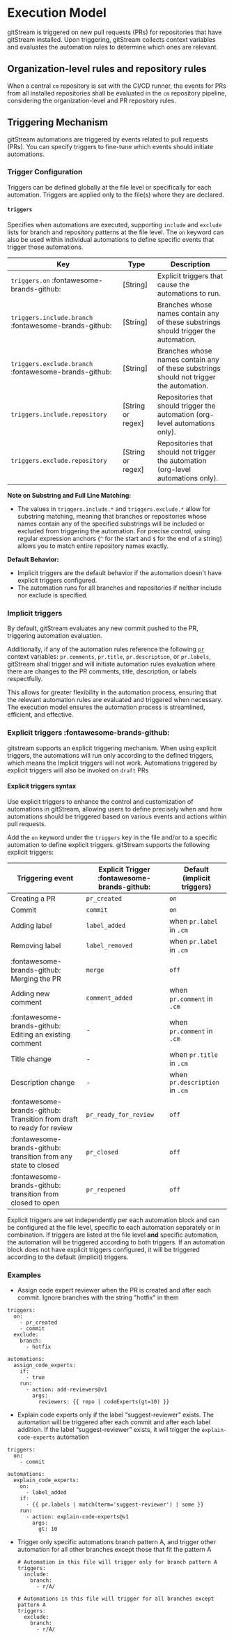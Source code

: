 # Execution Model

gitStream is triggered on new pull requests (PRs) for repositories that have gitStream installed. Upon triggering, gitStream collects context variables and evaluates the automation rules to determine which ones are relevant. 

## Organization-level rules and repository rules

When a central `cm` repository is set with the CI/CD runner, the events for PRs from all installed repositories shall be evaluated in the `cm` repository pipeline, considering the organization-level and PR repository rules.

## Triggering Mechanism

gitStream automations are triggered by events related to pull requests (PRs). You can specify triggers to fine-tune which events should initiate automations.
### Trigger Configuration

Triggers can be defined globally at the file level or specifically for each automation. Triggers are applied only to the file(s) where they are declared.
#### `triggers`

Specifies when automations are executed, supporting `include` and `exclude` lists for branch and repository patterns at the file level. The `on` keyword can also be used within individual automations to define specific events that trigger those automations.

| Key                                                   | Type              | Description                                                                             |
| ----------------------------------------------------- | ----------------- | --------------------------------------------------------------------------------------- |
| `triggers.on` :fontawesome-brands-github:             | [String]          | Explicit triggers that cause the automations to run.                                    |
| `triggers.include.branch` :fontawesome-brands-github: | [String]          | Branches whose names contain any of these substrings should trigger the automation.     |
| `triggers.exclude.branch` :fontawesome-brands-github: | [String]          | Branches whose names contain any of these substrings should not trigger the automation. |
| `triggers.include.repository`                         | [String or regex] | Repositories that should trigger the automation (org-level automations only).           |
| `triggers.exclude.repository`                         | [String or regex] | Repositories that should not trigger the automation (org-level automations only).       |

**Note on Substring and Full Line Matching:**

- The values in `triggers.include.*` and `triggers.exclude.*` allow for substring matching, meaning that branches or repositories whose names contain any of the specified substrings will be included or excluded from triggering the automation. For precise control, using regular expression anchors (`^` for the start and `$` for the end of a string) allows you to match entire repository names exactly.

**Default Behavior:** 

- Implicit triggers are the default behavior if the automation doesn't have explicit triggers configured.
- The automation runs for all branches and repositories if neither include nor exclude is specified.

### Implicit triggers

By default, gitStream evaluates any new commit pushed to the PR, triggering automation evaluation. 

Additionally, if any of the automation rules reference the following [`pr`](context-variables.md#pr) context variables: `pr.comments`, `pr.title`, `pr.description`, or `pr.labels`, gitStream shall trigger and will initiate automation rules evaluation where there are changes to the PR comments, title, description, or labels respectfully.

This allows for greater flexibility in the automation process, ensuring that the relevant automation rules are evaluated and triggered when necessary. The execution model ensures the automation process is streamlined, efficient, and effective.

### Explicit triggers :fontawesome-brands-github:
gitstream supports an explicit triggering mechanism. When using explicit triggers, the automations will run only according to the defined triggers, which means the Implicit triggers will not work. Automations triggered by explicit triggers will also be invoked on `draft` PRs

#### Explicit triggers syntax
Use explicit triggers to enhance the control and customization of automations in gitStream, allowing users to define precisely when and how automations should be triggered based on various events and actions within pull requests.

Add the `on` keyword under the `triggers` key in the file and/or to a specific automation to define explicit triggers.
gitStream supports the following explicit triggers:

| Triggering event                                                      | Explicit Trigger :fontawesome-brands-github: | Default (implicit triggers)    |
| --------------------------------------------------------------------- | -------------------------------------------- | ------------------------------ |
| Creating a PR                                                         | `pr_created`                                 | `on`                           |
| Commit                                                                | `commit`                                     | `on`                           |
| Adding label                                                          | `label_added`                                | when `pr.label` in `.cm`       |
| Removing label                                                        | `label_removed`                              | when `pr.label` in `.cm`       |
| :fontawesome-brands-github: Merging the PR                            | `merge`                                      | `off`                          |
| Adding new comment                                                    | `comment_added`                              | when `pr.comment` in `.cm`     |
| :fontawesome-brands-github: Editing an existing comment               | -                                            | when `pr.comment` in `.cm`     |
| Title change                                                          | -                                            | when `pr.title` in `.cm`       |
| Description change                                                    | -                                            | when `pr.description` in `.cm` |
| :fontawesome-brands-github: Transition from draft to ready for review | `pr_ready_for_review`                        | `off`                          |
| :fontawesome-brands-github: transition from any state to closed       | `pr_closed`                                  | `off`                          |
| :fontawesome-brands-github: transition from closed to open            | `pr_reopened`                                | `off`                          |

Explicit triggers are set independently per each automation block and can be configured at the file level, specific to each automation separately or in combination. If triggers are listed at the file level **and** specific automation, the automation will be triggered according to both triggers.
If an automation block does not have explicit triggers configured, it will be triggered according to the default (implicit) triggers.

### Examples

- Assign code expert reviewer when the PR is created and after each commit. Ignore branches with the string "hotfix" in them
``` yaml+jinja
triggers:
  on:
    - pr_created
    - commit
  exclude:
    branch:
      - hotfix

automations:
  assign_code_experts:
    if:
      - true
    run:
      - action: add-reviewers@v1
        args:
          reviewers: {{ repo | codeExperts(gt=10) }}
```

-  Explain code experts only if the label “suggest-reviewer” exists. 
  The automation will be triggered after each commit and after each label addition. If the label “suggest-reviewer” exists, it will trigger the `explain-code-experts` automation
``` yaml+jinja
triggers:
  on:
    - commit

automations:
  explain_code_experts:
    on:
      - label_added
    if:
      - {{ pr.labels | match(term='suggest-reviewer') | some }}
    run:
      - action: explain-code-experts@v1
        args:
          gt: 10
```

- Trigger only specific automations branch pattern A, and trigger other automation for all other branches except those that fit the pattern A
    
    ```
    # Automation in this file will trigger only for branch pattern A
    triggers:
      include:
        branch:
          - r/A/
    ```
    
    ```
    # Automations in this file will trigger for all branches except pattern A
    triggers:
      exclude:
        branch:
          - r/A/
    ```
